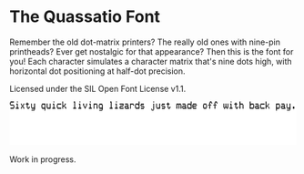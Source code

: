 The Quassatio Font
=============

Remember the old dot-matrix printers? The really old ones with nine-pin printheads?
Ever get nostalgic for that appearance? Then this is the font for you!
Each character simulates a character matrix that's nine dots high, with
horizontal dot positioning at half-dot precision.

Licensed under the SIL Open Font License v1.1.

![sample](preview.png)

Work in progress.
